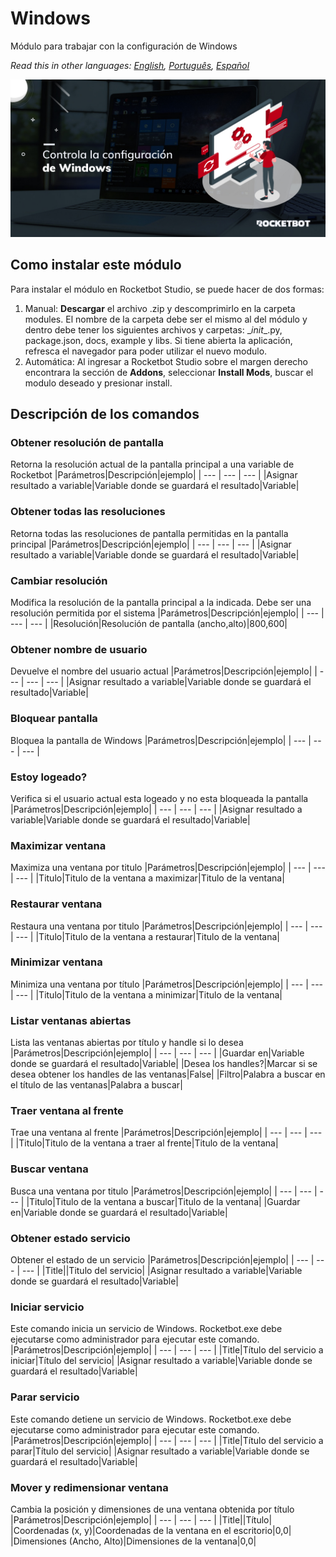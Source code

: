 # Windows
  
Módulo para trabajar con la configuración de Windows  

*Read this in other languages: [English](Manual_Windows.md), [Português](Manual_Windows.pr.md), [Español](Manual_Windows.es.md)*
  
![banner](imgs/Banner_Windows.png)
## Como instalar este módulo
  
Para instalar el módulo en Rocketbot Studio, se puede hacer de dos formas:
1. Manual: __Descargar__ el archivo .zip y descomprimirlo en la carpeta modules. El nombre de la carpeta debe ser el mismo al del módulo y dentro debe tener los siguientes archivos y carpetas: \__init__.py, package.json, docs, example y libs. Si tiene abierta la aplicación, refresca el navegador para poder utilizar el nuevo modulo.
2. Automática: Al ingresar a Rocketbot Studio sobre el margen derecho encontrara la sección de **Addons**, seleccionar **Install Mods**, buscar el modulo deseado y presionar install.  


## Descripción de los comandos

### Obtener resolución de pantalla
  
Retorna la resolución actual de la pantalla principal a una variable de Rocketbot
|Parámetros|Descripción|ejemplo|
| --- | --- | --- |
|Asignar resultado a variable|Variable donde se guardará el resultado|Variable|

### Obtener todas las resoluciones
  
Retorna todas las resoluciones de pantalla permitidas en la pantalla principal
|Parámetros|Descripción|ejemplo|
| --- | --- | --- |
|Asignar resultado a variable|Variable donde se guardará el resultado|Variable|

### Cambiar resolución
  
Modifica la resolución de la pantalla principal a la indicada. Debe ser una resolución permitida por el sistema
|Parámetros|Descripción|ejemplo|
| --- | --- | --- |
|Resolución|Resolución de pantalla (ancho,alto)|800,600|

### Obtener nombre de usuario
  
Devuelve el nombre del usuario actual
|Parámetros|Descripción|ejemplo|
| --- | --- | --- |
|Asignar resultado a variable|Variable donde se guardará el resultado|Variable|

### Bloquear pantalla 
  
Bloquea la pantalla de Windows
|Parámetros|Descripción|ejemplo|
| --- | --- | --- |

### Estoy logeado?
  
Verifica si el usuario actual esta logeado y no esta bloqueada la pantalla
|Parámetros|Descripción|ejemplo|
| --- | --- | --- |
|Asignar resultado a variable|Variable donde se guardará el resultado|Variable|

### Maximizar ventana
  
Maximiza una ventana por titulo
|Parámetros|Descripción|ejemplo|
| --- | --- | --- |
|Titulo|Titulo de la ventana a maximizar|Titulo de la ventana|

### Restaurar ventana
  
Restaura una ventana por titulo
|Parámetros|Descripción|ejemplo|
| --- | --- | --- |
|Titulo|Titulo de la ventana a restaurar|Titulo de la ventana|

### Minimizar ventana
  
Minimiza una ventana por título
|Parámetros|Descripción|ejemplo|
| --- | --- | --- |
|Titulo|Titulo de la ventana a minimizar|Titulo de la ventana|

### Listar ventanas abiertas
  
Lista las ventanas abiertas por título y handle si lo desea
|Parámetros|Descripción|ejemplo|
| --- | --- | --- |
|Guardar en|Variable donde se guardará el resultado|Variable|
|Desea los handles?|Marcar si se desea obtener los handles de las ventanas|False|
|Filtro|Palabra a buscar en el título de las ventanas|Palabra a buscar|

### Traer ventana al frente
  
Trae una ventana al frente
|Parámetros|Descripción|ejemplo|
| --- | --- | --- |
|Titulo|Titulo de la ventana a traer al frente|Titulo de la ventana|

### Buscar ventana
  
Busca una ventana por titulo
|Parámetros|Descripción|ejemplo|
| --- | --- | --- |
|Titulo|Titulo de la ventana a buscar|Titulo de la ventana|
|Guardar en|Variable donde se guardará el resultado|Variable|

### Obtener estado servicio
  
Obtener el estado de un servicio
|Parámetros|Descripción|ejemplo|
| --- | --- | --- |
|Title||Titulo del servicio|
|Asignar resultado a variable|Variable donde se guardará el resultado|Variable|

### Iniciar servicio
  
Este comando inicia un servicio de Windows. Rocketbot.exe debe ejecutarse como administrador para ejecutar este comando.
|Parámetros|Descripción|ejemplo|
| --- | --- | --- |
|Title|Título del servicio a iniciar|Título del servicio|
|Asignar resultado a variable|Variable donde se guardará el resultado|Variable|

### Parar servicio
  
Este comando detiene un servicio de Windows. Rocketbot.exe debe ejecutarse como administrador para ejecutar este comando.
|Parámetros|Descripción|ejemplo|
| --- | --- | --- |
|Title|Título del servicio a parar|Título del servicio|
|Asignar resultado a variable|Variable donde se guardará el resultado|Variable|

### Mover y redimensionar ventana
  
Cambia la posición y dimensiones de una ventana obtenida por título
|Parámetros|Descripción|ejemplo|
| --- | --- | --- |
|Title||Título|
|Coordenadas (x, y)|Coordenadas de la ventana en el escritorio|0,0|
|Dimensiones (Ancho, Alto)|Dimensiones de la ventana|0,0|
